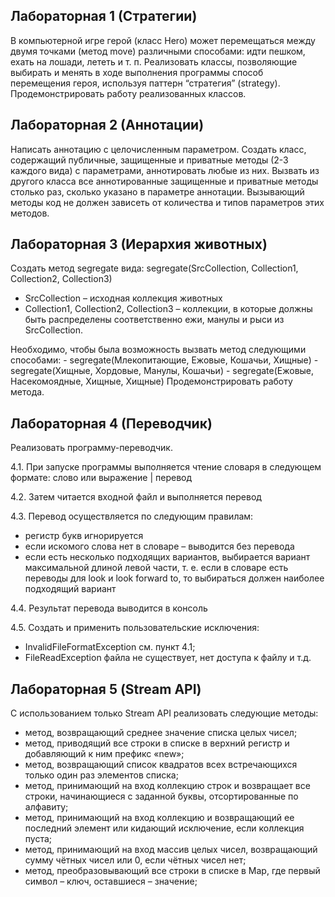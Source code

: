 ## Лабораторная 1 (Стратегии)
В компьютерной игре герой (класс Hero) может перемещаться между двумя точками (метод move) различными способами: идти пешком, ехать на лошади, лететь и т. п. Реализовать классы, позволяющие выбирать и менять в ходе выполнения программы способ перемещения героя, используя паттерн “стратегия” (strategy). Продемонстрировать работу реализованных классов.

## Лабораторная 2 (Аннотации)
Написать аннотацию с целочисленным параметром. Создать класс, содержащий публичные, защищенные и приватные методы (2-3 каждого вида) с параметрами, аннотировать любые из них. Вызвать из другого класса все аннотированные защищенные и приватные методы столько раз, сколько указано в параметре аннотации. Вызывающий методы код не должен зависеть от количества и типов параметров этих методов.

## Лабораторная 3 (Иерархия животных)
Создать метод segregate вида:
segregate(SrcCollection, Collection1, Collection2, Collection3)
- SrcCollection – исходная коллекция животных
- Collection1, Collection2, Collection3 – коллекции, в которые должны быть распределены соответственно ежи, манулы и рыси из SrcCollection. 
  
Необходимо, чтобы была возможность вызвать метод следующими способами:
    - segregate(Млекопитающие, Ежовые, Кошачьи, Хищные)
    - segregate(Хищные, Хордовые, Манулы, Кошачьи)
    - segregate(Ежовые, Насекомоядные, Хищные, Хищные)
      Продемонстрировать работу метода.

## Лабораторная 4 (Переводчик)
Реализовать программу-переводчик.

4.1. При запуске программы выполняется чтение словаря в следующем формате: слово или выражение | перевод

4.2. Затем читается входной файл и выполняется перевод

4.3. Перевод осуществляется по следующим правилам:
- регистр букв игнорируется
- если искомого слова нет в словаре – выводится без перевода
- если есть несколько подходящих вариантов, выбирается вариант максимальной длиной левой части, т. е. если в словаре есть переводы для look и look forward to, то выбираться должен наиболее подходящий вариант

4.4. Результат перевода выводится в консоль

4.5. Создать и применить пользовательские исключения:
- InvalidFileFormatException см. пункт 4.1;
- FileReadException файла не существует, нет доступа к файлу и т.д.

## Лабораторная 5 (Stream API)
С использованием только Stream API реализовать следующие методы:
- метод, возвращающий среднее значение списка целых чисел;
- метод, приводящий все строки в списке в верхний регистр и добавляющий к ним префикс «new»;
- метод, возвращающий список квадратов всех встречающихся только один раз элементов списка;
- метод, принимающий на вход коллекцию строк и возвращает все строки, начинающиеся с заданной буквы, отсортированные по алфавиту;
- метод, принимающий на вход коллекцию и возвращающий ее последний элемент или кидающий исключение, если коллекция пуста;
- метод, принимающий на вход массив целых чисел, возвращающий сумму чётных чисел или 0, если чётных чисел нет;
- метод, преобразовывающий все строки в списке в Map, где первый символ – ключ, оставшиеся – значение;

